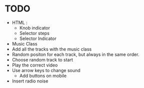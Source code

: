 # TODO
 - HTML :
 	- Knob indicator
 	- Selector steps
 	- Selector Indicator
 - Music Class
 - Add all the tracks with the music class
 - Random positon for each track, but always in the same order.
 - Choose random track to start
 - Play the correct video
 - Use arrow keys to change sound
 	- Add buttons on mobile
 - Insert radio noise